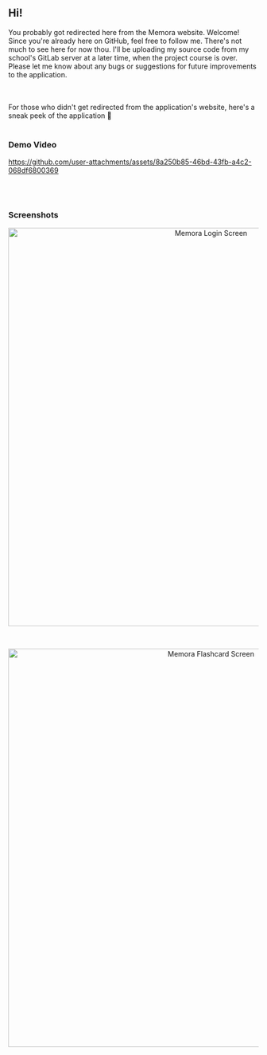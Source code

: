 ## Hi!

You probably got redirected here from the Memora website. Welcome! Since you're already here on GitHub, feel free to follow me. There's not much to see here for now thou. I'll be uploading my source code from my school's GitLab server at a later time, when the project course is over. Please let me know about any bugs or suggestions for future improvements to the application.

</br>
</br>
For those who didn't get redirected from the application's website, here's a sneak peek of the application 👀
</br>
</br>

### Demo Video
https://github.com/user-attachments/assets/8a250b85-46bd-43fb-a4c2-068df6800369

</br>
</br>

### Screenshots
<p align="center">
  <img src="https://github.com/user-attachments/assets/a8769153-0682-4258-aa75-4eace390c58f" alt="Memora Login Screen" width="800"/>
</p>

</br>

<p align="center">
  <img src="https://github.com/user-attachments/assets/e35416ab-8b77-498d-9ee4-8b748e0f687c" alt="Memora Flashcard Screen" width="800"/>
</p>
